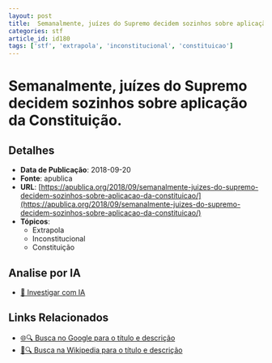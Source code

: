 ```yaml
---
layout: post
title:  Semanalmente, juízes do Supremo decidem sozinhos sobre aplicação da Constituição.
categories: stf
article_id: id180
tags: ['stf', 'extrapola', 'inconstitucional', 'constituicao']
---
```


# Semanalmente, juízes do Supremo decidem sozinhos sobre aplicação da Constituição.

## Detalhes
- **Data de Publicação**: 2018-09-20
- **Fonte**: apublica
- **URL**: [https://apublica.org/2018/09/semanalmente-juizes-do-supremo-decidem-sozinhos-sobre-aplicacao-da-constituicao/](https://apublica.org/2018/09/semanalmente-juizes-do-supremo-decidem-sozinhos-sobre-aplicacao-da-constituicao/)
- **Tópicos**:
  - Extrapola
  - Inconstitucional
  - Constituição

## Analise por IA
- [🤖 Investigar com IA](https://www.perplexity.ai/search?q=%22not%C3%ADcia%20artigo%20Brasil%22%20Semanalmente%2C%20ju%C3%ADzes%20do%20Supremo%20decidem%20sozinhos%20sobre%20aplica%C3%A7%C3%A3o%20da%20Constitui%C3%A7%C3%A3o.%20apublica%202018-09-20)

## Links Relacionados
- [🌐🔍 Busca no Google para o título e descrição](https://www.google.com/search?q=%22not%C3%ADcia%20artigo%20Brasil%22%20Semanalmente%2C%20ju%C3%ADzes%20do%20Supremo%20decidem%20sozinhos%20sobre%20aplica%C3%A7%C3%A3o%20da%20Constitui%C3%A7%C3%A3o.%20apublica%202018-09-20)
- [📖🔍 Busca na Wikipedia para o título e descrição](https://pt.wikipedia.org/w/index.php?search=%22not%C3%ADcia%20artigo%20Brasil%22%20Semanalmente%2C%20ju%C3%ADzes%20do%20Supremo%20decidem%20sozinhos%20sobre%20aplica%C3%A7%C3%A3o%20da%20Constitui%C3%A7%C3%A3o.%20apublica%202018-09-20)

